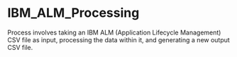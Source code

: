 # IBM_ALM_Processing
Process involves taking an IBM ALM (Application Lifecycle Management) CSV file as input, processing the data within it, and generating a new output CSV file.
